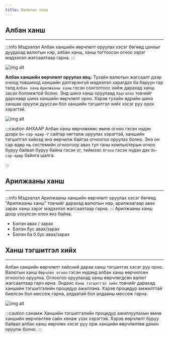 ```yaml
---
title: Валютын ханш 
---
```


## Албан ханш
___
:::info Мэдээлэл
 Албан ханшийн өөрчлөлт оруулах хэсэг бөгөөд цонхыг дуудахад валютын нэр, албан ханш, ханш тогтоосон огноо зэрэг мэдээлэл жагсаалтаар гарна. 
:::
>
![img alt](/img/image56.png)

**Албан ханшийн өөрчлөлт оруулах явц:** Тухайн валютын жагсаалт дээр очоод  товшиход ханшийн дэлгэрэнгүй мэдээлэл харагдах ба баруун гар талд  `Албан ханш` `Арилжааны ханш` гэсэн сонголтоос хийж дарахад ханш засах боломжтой болно. Энд шинэ ханш оруулаад `Хадгалах` товчийг  дарснаар шинэ ханшийн өөрчлөлт орно. Хэрэв тухайн өдрийн шинэ ханшаа оруулж дууссан бол ханшийн тэгшитгэл хийх хэсэг руу орох хэрэгтэй.
>
![img alt](/img/image57.png)

:::caution АНХААР
Албан ханш өөрчлөхөөс өмнө огноо гэсэн нүдэн дээрх `Он-сар-өдөр` -г сайтар нягталж оруулах хэрэгтэй, ханшийн тэгшитгэл хийхэд энэ өөрчилж байгаа огноогоо оруулах болно. Энэ он сар өдөр нь системийн огноогоор авах тул таны компьютерын огноо буруу байвал буруу байна гэсэн үг, тиймээс `Огноо` гэсэн нүдэн дэх `Он-сар-өдөр` байнга шалга.
 
:::
 
## Арилжааны ханш
___
:::info Мэдээлэл
Арилжааны ханшийн өөрчлөлт оруулах хэсэг бөгөөд "Арилжааны ханш” товчийг дарахад валютын нэр, арилжаагаар авах зарах ханш зэрэг мэдээлэл жагсаалтаар гарна.
:::
Арилжааны ханш доор үзүүлсэн олон янз байна.
-	Бэлэн авах / зарах
-	Бэлэн бус авах/зарах
-	Бэлэн ба б.бус авах/зарах

## Ханш тэгшитгэл хийх
___
Албан ханшийн өөрчлөлт хийсний дараа ханш тэгшитгэх хэсэг руу орно. Валютын ханш `Өөрчлөх огноо` гэсэн нүдэнд албан ханш өөрчилсөн огноогоо оруулна. Огноогоо оруулахад ханш өөрчлөгдсөн валют жагсаалтаар гарч ирнэ. Эндээс `Ханш тэгшитгэл хийх` товчийг дарахад ханшийн тэгшитгэлийн процедур ажиллана. Хэрэв процедур амжилттай биелсэн бол мессеж гарна, алдаатай бол алдааны мессеж гарна.
>
![img alt](/img/image58.png)

:::caution санамж
Ханшийн тэгшитгэлийн процедур ажиллуулахын өмнө ханшийн өөрчлөлтөө сайн хянаж үзэх хэрэгтэй. Хэрэв өөрчлөлт буруу байвал албан ханш өөрчлөх хэсэг руу орж ханшийн өөрчлөлтөө дахин оруулж болно.
:::